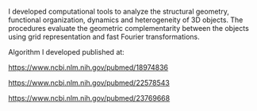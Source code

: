 I developed computational tools to analyze the structural geometry, functional organization, dynamics and heterogeneity of 3D objects. The procedures evaluate the geometric complementarity between the objects using grid representation and fast Fourier transformations.

Algorithm I developed published at:

https://www.ncbi.nlm.nih.gov/pubmed/18974836

https://www.ncbi.nlm.nih.gov/pubmed/22578543

https://www.ncbi.nlm.nih.gov/pubmed/23769668
